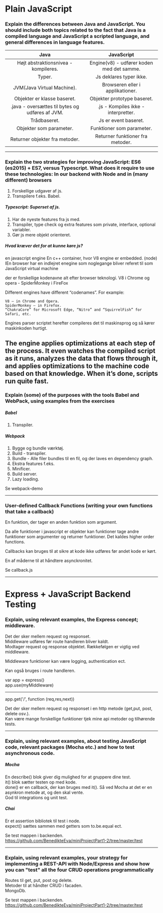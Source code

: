 # Plain JavaScript
### Explain the differences between Java and JavaScript. You should include both topics related to the fact that Java is a compiled language and JavaScript a scripted language, and general differences in language features.
| Java | JavaScript |
| :-------------: |:-------------:|
| Højt abstraktionsnivea - kompileres. | Engine(v8) - udfører koden med det samme. |
Typer.  | Js deklares typer ikke.
JVM(Java Virtual Machine).  | Browseren eller i applikationer.
Objekter er klasse baseret.  | Objekter prototype baseret. 
.java - oversættes til bytes og udføres af JVM.  | .js - Kompiles ikke - interpretter.
Trådbaseret.  |  Js er event baseret. 
Objekter som parameter.  | Funktioner som parameter. 
Returner objekter fra metoder.  | Returner funktioner fra metoder.

---

### Explain the two strategies for improving JavaScript: ES6 (es2015) + ES7, versus Typescript. What does it require to use these technologies: In our backend with Node and in (many different) browsers
1. Forskellige udgaver af js.  
2. Transpilere f.eks. Babel.  

##### Typescript: Superset af js. 
1. Har de nyeste features fra js med. 
2. Transpiler, type check og extra features som private, interface, optional variabler.  
3. Gør js mere objekt orienteret.  

##### Hvad kræver det for at kunne køre js?

en javascript engine
En c++ container, hvor V8 engine er embedded. (node)
IEn browser har en indlejret enegine som noglegange bliver referet til som  JavaScript virtual machine 

der er forskellige kodenavne alt efter browser teknologi. V8 i Chrome og opera - SpiderMonkey i FireFox

Different engines have different “codenames”. For example:

    V8 – in Chrome and Opera.
    SpiderMonkey – in Firefox.
    “ChakraCore” for Microsoft Edge, “Nitro” and “SquirrelFish” for Safari, etc.
  Engines parser scriptet herefter compileres det til maskinsprog og så kører maskinkoden hurtigt. 

The engine applies optimizations at each step of the process. It even watches the compiled script as it runs, analyzes the data that flows through it, and applies optimizations to the machine code based on that knowledge. When it’s done, scripts run quite fast.
---

### Explain (some) of the purposes with the tools Babel and WebPack, using  examples from the exercises
##### Babel
1. Transpiler.  

##### Webpack
1. Bygge og bundle værktøj. 
2. Build - transpiler.
3. Bundle - Alle filer bundles til en fil, og der laves en dependency graph.
4. Ekstra features f.eks.
5. Minificer.
6. Build server.
7. Lazy loading.

Se webpack-demo  

---

### User-defined Callback Functions (writing your own functions that take a callback)
En funktion, der tager en anden funktion som argument.  

Da alle funktioner i javascript er objekter kan funktioner tage andre funktioner som argumenter og returner funktioner. Det kaldes higher order functions.  

Callbacks kan bruges til at sikre at kode ikke udføres før andet kode er kørt.  

En af måderne til at håndtere asynckronitet.  

Se callback.js  

---

# Express + JavaScript Backend Testing
### Explain, using relevant examples, the Express concept; middleware.
Det der sker mellem request og responset.  
Middleware udføres før route handleren bliver kaldt.  
Modtager request og response objektet.
Rækkefølgen er vigtig ved middleware.  

Middleware funktioner kan være logging, authentication ect.  

Kan også bruges i route handleren.  

var app = express()  
app.use(myMiddleware)  

* * *  

app.get('/', function (req,res,next))  

Det der sker mellem request og responset i en http metode (get,put, post, delete osv.).  
Kan være mange forskellige funktioner tjek mine api metoder og tilhørende tests.  

---

### Explain, using relevant examples, about testing JavaScript code, relevant packages (Mocha etc.) and how to test asynchronous code.
##### Mocha
En describe() blok giver dig mulighed for at gruppere dine test.  
it() blok sætter testen op med kode.  
done() er en callback, der kan bruges med it(). Så ved Mocha at det er en asynkron metode at, og den skal vente.  
God til integrations og unit test.  

##### Chai
Er et assertion bibliotek til test i node.  
expect() sættes sammen med getters som to.be.equal ect.  

Se test mappen i backenden. https://github.com/BenedikteEva/miniProjectPart1-2/tree/master/test  

---

### Explain, using relevant examples, your strategy for implementing a REST-API with Node/Express and show how you can "test" all the four CRUD operations programmatically 
Routes til get, put, post og delete.  
Metoder til at håndter CRUD i facaden.  
MongoDb.  

Se test mappen i backenden. https://github.com/BenedikteEva/miniProjectPart1-2/tree/master/test  
